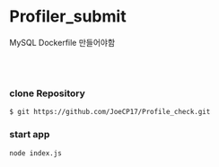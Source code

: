 # Profiler_submit

MySQL Dockerfile 만들어야함 

<br>
<br>

### clone Repository 
~~~~~~~~~~~~~~~
$ git https://github.com/JoeCP17/Profile_check.git
~~~~~~~~~~~~~~~

### start app 
~~~~~~~~~~~~
node index.js 
~~~~~~~~~~~~~
